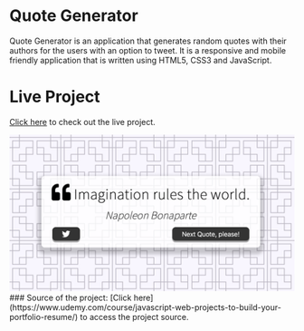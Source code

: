 # Quote Generator

Quote Generator is an application that generates random quotes with their authors for the users with an option to tweet. 
It is a responsive and mobile friendly application that is written using HTML5, CSS3 and JavaScript.

# Live Project
[Click here](https://selenozkan.github.io/quote-generator) to check out the live project.

<img src ="projectdemo.png" width=750>
### Source of the project:
[Click here](https://www.udemy.com/course/javascript-web-projects-to-build-your-portfolio-resume/) to access the project source.
